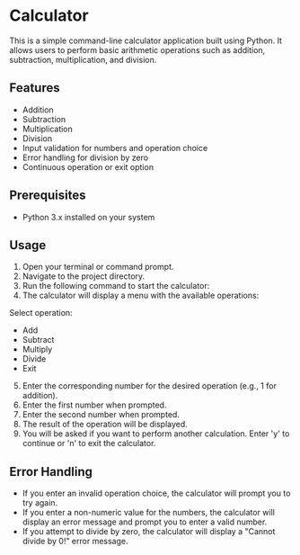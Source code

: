 # Calculator

This is a simple command-line calculator application built using Python. It allows users to perform basic arithmetic operations such as addition, subtraction, multiplication, and division.

## Features

- Addition
- Subtraction
- Multiplication
- Division
- Input validation for numbers and operation choice
- Error handling for division by zero
- Continuous operation or exit option

## Prerequisites

- Python 3.x installed on your system

## Usage

1. Open your terminal or command prompt.
2. Navigate to the project directory.
3. Run the following command to start the calculator:
4. The calculator will display a menu with the available operations:

Select operation:

- Add
- Subtract
- Multiply
- Divide
- Exit

5. Enter the corresponding number for the desired operation (e.g., 1 for addition).
6. Enter the first number when prompted.
7. Enter the second number when prompted.
8. The result of the operation will be displayed.
9. You will be asked if you want to perform another calculation. Enter 'y' to continue or 'n' to exit the calculator.

## Error Handling

- If you enter an invalid operation choice, the calculator will prompt you to try again.
- If you enter a non-numeric value for the numbers, the calculator will display an error message and prompt you to enter a valid number.
- If you attempt to divide by zero, the calculator will display a "Cannot divide by 0!" error message.
